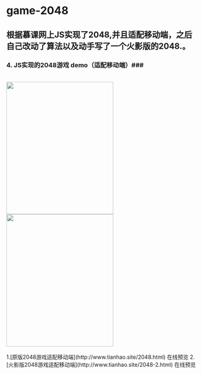 # game-2048
根据慕课网上JS实现了2048,并且适配移动端，之后自己改动了算法以及动手写了一个火影版的2048.。
----------
### 4. JS实现的2048游戏 demo（适配移动端）###
</br>
<div>
   <img src="http://oct3pmpde.bkt.clouddn.com/QQ%E6%88%AA%E5%9B%BE20170117165413.png" width="280" height="347" />
   <img src="http://oct3pmpde.bkt.clouddn.com/QQ%E6%88%AA%E5%9B%BE20170117165457.png" width="280" height="347" />
   </div>
   </br>
   1.[原版2048游戏适配移动端](http://www.tianhao.site/2048.html) 在线预览  
   2.[火影版2048游戏适配移动端](http://www.tianhao.site/2048-2.html) 在线预览
